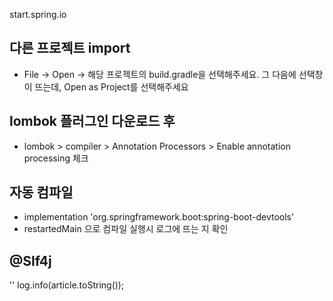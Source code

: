 start.spring.io


## 다른 프로젝트 import
- File -> Open -> 해당 프로젝트의 build.gradle을 선택해주세요. 그 다음에 선택창이 뜨는데, Open as Project를 선택해주세요

## lombok 플러그인 다운로드 후 
- lombok > compiler > Annotation Processors > Enable annotation processing 체크 

## 자동 컴파일
- implementation 'org.springframework.boot:spring-boot-devtools'
- restartedMain 으로 컴파일 실행시 로그에 뜨는 지 확인

## @Slf4j
''  log.info(article.toString());
